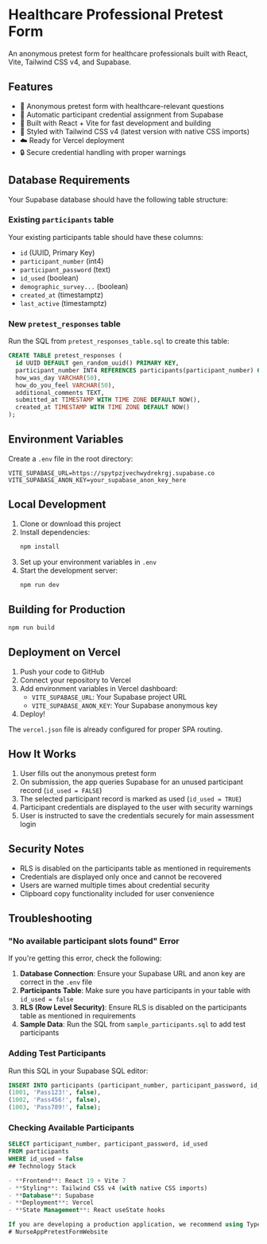 # Healthcare Professional Pretest Form

An anonymous pretest form for healthcare professionals built with React, Vite, Tailwind CSS v4, and Supabase.

## Features

- 📝 Anonymous pretest form with healthcare-relevant questions
- 🔐 Automatic participant credential assignment from Supabase
- 🚀 Built with React + Vite for fast development and building
- 🎨 Styled with Tailwind CSS v4 (latest version with native CSS imports)
- ☁️ Ready for Vercel deployment
- 🔒 Secure credential handling with proper warnings

## Database Requirements

Your Supabase database should have the following table structure:

### Existing `participants` table
Your existing participants table should have these columns:
- `id` (UUID, Primary Key)
- `participant_number` (int4) 
- `participant_password` (text)
- `id_used` (boolean)
- `demographic_survey...` (boolean) 
- `created_at` (timestamptz)
- `last_active` (timestamptz)

### New `pretest_responses` table
Run the SQL from `pretest_responses_table.sql` to create this table:

```sql
CREATE TABLE pretest_responses (
  id UUID DEFAULT gen_random_uuid() PRIMARY KEY,
  participant_number INT4 REFERENCES participants(participant_number) ON DELETE CASCADE,
  how_was_day VARCHAR(50),
  how_do_you_feel VARCHAR(50),
  additional_comments TEXT,
  submitted_at TIMESTAMP WITH TIME ZONE DEFAULT NOW(),
  created_at TIMESTAMP WITH TIME ZONE DEFAULT NOW()
);
```

## Environment Variables

Create a `.env` file in the root directory:

```env
VITE_SUPABASE_URL=https://spytpzjvechwydrekrgj.supabase.co
VITE_SUPABASE_ANON_KEY=your_supabase_anon_key_here
```

## Local Development

1. Clone or download this project
2. Install dependencies:
   ```bash
   npm install
   ```
3. Set up your environment variables in `.env`
4. Start the development server:
   ```bash
   npm run dev
   ```

## Building for Production

```bash
npm run build
```

## Deployment on Vercel

1. Push your code to GitHub
2. Connect your repository to Vercel
3. Add environment variables in Vercel dashboard:
   - `VITE_SUPABASE_URL`: Your Supabase project URL
   - `VITE_SUPABASE_ANON_KEY`: Your Supabase anonymous key
4. Deploy!

The `vercel.json` file is already configured for proper SPA routing.

## How It Works

1. User fills out the anonymous pretest form
2. On submission, the app queries Supabase for an unused participant record (`id_used = FALSE`)
3. The selected participant record is marked as used (`id_used = TRUE`)
4. Participant credentials are displayed to the user with security warnings
5. User is instructed to save the credentials securely for main assessment login

## Security Notes

- RLS is disabled on the participants table as mentioned in requirements
- Credentials are displayed only once and cannot be recovered
- Users are warned multiple times about credential security
- Clipboard copy functionality included for user convenience

## Troubleshooting

### "No available participant slots found" Error

If you're getting this error, check the following:

1. **Database Connection**: Ensure your Supabase URL and anon key are correct in the `.env` file
2. **Participants Table**: Make sure you have participants in your table with `id_used = false`
3. **RLS (Row Level Security)**: Ensure RLS is disabled on the participants table as mentioned in requirements
4. **Sample Data**: Run the SQL from `sample_participants.sql` to add test participants

### Adding Test Participants

Run this SQL in your Supabase SQL editor:

```sql
INSERT INTO participants (participant_number, participant_password, id_used) VALUES
(1001, 'Pass123!', false),
(1002, 'Pass456!', false),
(1003, 'Pass789!', false);
```

### Checking Available Participants

```sql
SELECT participant_number, participant_password, id_used 
FROM participants 
WHERE id_used = false 
## Technology Stack

- **Frontend**: React 19 + Vite 7
- **Styling**: Tailwind CSS v4 (with native CSS imports)
- **Database**: Supabase
- **Deployment**: Vercel
- **State Management**: React useState hooks

If you are developing a production application, we recommend using TypeScript with type-aware lint rules enabled. Check out the [TS template](https://github.com/vitejs/vite/tree/main/packages/create-vite/template-react-ts) for information on how to integrate TypeScript and [`typescript-eslint`](https://typescript-eslint.io) in your project.
# NurseAppPretestFormWebsite
